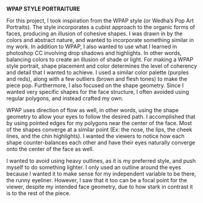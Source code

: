 **WPAP STYLE PORTRAITURE**

For this project, I took inspiration from the WPAP style (or Wedha’s Pop Art Portraits). The style incorporates a cubist approach to the organic forms of faces, producing an illusion of cohesive shapes. I was drawn in by the colors and abstract nature, and wanted to incorporate something similar in my work.  In addition to WPAP, I also wanted to use what I learned in photoshop CC involving drop shadows and highlights. In other words, balancing colors to create an illusion of shade or light. For making a WPAP style portrait, shape placement and color determines the level of coherency and detail that I wanted to achieve. I used a similar color palette (purples and reds), along with a few outliers (brown and flesh tones) to make the piece pop. Furthermore, I also focused on the shape geometry. Since I wanted very specific shapes for the face structure, I often avoided using regular polygons, and instead crafted my own. 

WPAP uses direction of flow as well, in other words, using the shape geometry to allow your eyes to follow the desired path. I accomplished that by using pointed edges for my polygons near the center of the face. Most of the shapes converge at a similar point (Ex: the nose, the lips, the cheek lines, and the chin highlights). I wanted the viewers to notice how each shape counter-balances each other and have their eyes naturally converge onto the center of the face as well. 
 

I wanted to avoid using heavy outlines, as it is my preferred style, and push myself to do something lighter. I only used an outline around the eyes because I wanted it to make sense for  my independent variable to be there, the runny eyeliner. However, I saw that it too can be a focal point for the viewer, despite my intended face geometry, due to how stark in contrast it is to the rest of the piece. 

